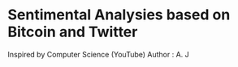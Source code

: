 # Sentimental Analysies based on Bitcoin and Twitter 

Inspired by Computer Science (YouTube)
Author : A. J
